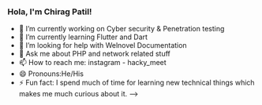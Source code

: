 ### Hola, I'm Chirag Patil!
- 🔭 I’m currently working on Cyber security & Penetration testing
- 🌱 I’m currently learning Flutter and Dart
- 🤔 I’m looking for help with Welnovel Documentation
- 💬 Ask me about PHP and network related stuff
- 📫 How to reach me: instagram - hacky_meet
- 😄 Pronouns:He/His
- ⚡ Fun fact: I spend much of time for learning new technical things which makes me much curious about it.
-->
